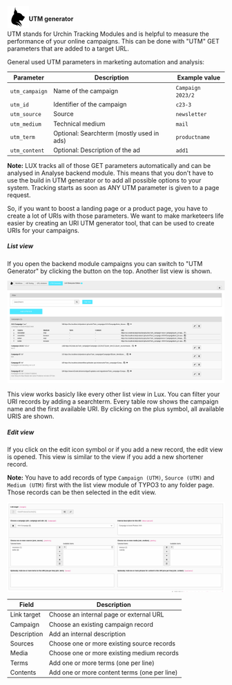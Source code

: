 <img align="left" src="../../../Resources/Public/Icons/lux.svg" width="50" />

#### UTM generator

UTM stands for Urchin Tracking Modules and is helpful to measure the performance of your online campaigns. This can
be done with "UTM" GET parameters that are added to a target URL.

General used UTM parameters in marketing automation and analysis:

| Parameter      | Description                               | Example value     |
|----------------|-------------------------------------------|-------------------|
| `utm_campaign` | Name of the campaign                      | `Campaign 2023/2` |
| `utm_id`       | Identifier of the campaign                | `c23-3`           |
| `utm_source`   | Source                                    | `newsletter`      |
| `utm_medium`   | Technical medium                          | `mail`            |
| `utm_term`     | Optional: Searchterm (mostly used in ads) | `productname`     |
| `utm_content`  | Optional: Description of the ad           | `add1`            |

**Note:** LUX tracks all of those GET parameters automatically and can be analysed in Analyse backend module. This
means that you don't have to use the build in UTM generator or to add all possible options to your system.
Tracking starts as soon as ANY UTM parameter is given to a page request.

So, if you want to boost a landing page or a product page, you have to create a lot of URIs with those parameters. We
want to make marketeers life easier by creating an URI UTM generator tool, that can be used to create URIs for your
campaigns.

##### List view

If you open the backend module campaigns you can switch to "UTM Generator" by clicking the button on the top.
Another list view is shown.

<img src="../../../Documentation/Images/screenshot_utmgenerator_list.png" width="800" />

This view works basicly like every other list view in Lux. You can filter your URI records by adding a searchterm.
Every table row shows the campaign name and the first available URI. By clicking on the plus symbol, all available
URIS are shown.

##### Edit view

If you click on the edit icon symbol or if you add a new record, the edit view is opened.
This view is similar to the view if you add a new shortener record.

**Note:** You have to add records of type `Campaign (UTM)`, `Source (UTM)` and `Medium (UTM)` first with the list view
module of TYPO3 to any folder page. Those records can be then selected in the edit view.

<img src="../../../Documentation/Images/screenshot_utmgenerator_edit.png" width="800" />

| Field       | Description                                  |
|-------------|----------------------------------------------|
| Link target | Choose an internal page or external URL      |
| Campaign    | Choose an existing campaign record           |
| Description | Add an internal description                  |
| Sources     | Choose one or more existing source records   |
| Media       | Choose one or more existing medium records   |
| Terms       | Add one or more terms (one per line)         |
| Contents    | Add one or more content terms (one per line) |

